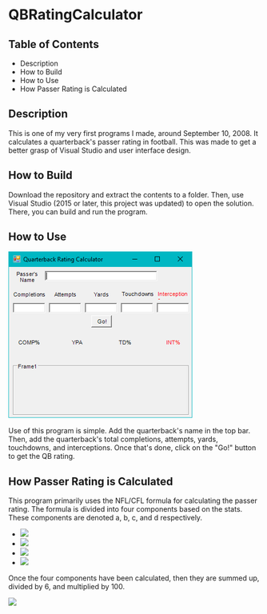 # QBRatingCalculator

## Table of Contents

- Description
- How to Build
- How to Use
- How Passer Rating is Calculated

## Description
This is one of my very first programs I made, around September 10, 2008. It calculates a quarterback's passer rating in football. This was made to get a better grasp of Visual Studio and user interface design.

## How to Build

Download the repository and extract the contents to a folder. Then, use Visual Studio (2015 or later, this project was updated) to open the solution. There, you can build and run the program.

## How to Use

![](https://github.com/robertsonje/QBRatingCalculator/blob/master/rc/user-interface.png?raw=true)

Use of this program is simple. Add the quarterback's name in the top bar. Then, add the quarterback's total completions, attempts, yards, touchdowns, and interceptions. Once that's done, click on the "Go!" button to get the QB rating.

## How Passer Rating is Calculated

This program primarily uses the NFL/CFL formula for calculating the passer rating. The formula is divided into four components based on the stats. These components are denoted a, b, c, and d respectively.

- ![](https://wikimedia.org/api/rest_v1/media/math/render/svg/d0cf9b3484a1bd6e8b21d985ca392fe003a65cfa)
- ![](https://wikimedia.org/api/rest_v1/media/math/render/svg/3864e4934d831230be43ceb64ad940776f314024)
- ![](https://wikimedia.org/api/rest_v1/media/math/render/svg/8783a051cb0c490058e607291976288210839be2)
- ![](https://wikimedia.org/api/rest_v1/media/math/render/svg/53b626cff6ce1beba0c6bf3c02aca666a9f3a697)

Once the four components have been calculated, then they are summed up, divided by 6, and multiplied by 100.

![](https://wikimedia.org/api/rest_v1/media/math/render/svg/3b3a6857c3faa89cf62df17a858882ec0360f5ec)

